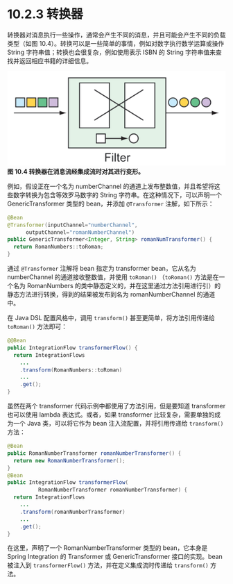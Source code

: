 # 10.2.3 转换器

转换器对消息执行一些操作，通常会产生不同的消息，并且可能会产生不同的负载类型（如图 10.4）。转换可以是一些简单的事情，例如对数字执行数学运算或操作 String 字符串值；转换也会很复杂，例如使用表示 ISBN 的 String 字符串值来查找并返回相应书籍的详细信息。

![](../../assets/10.4.png)
**图 10.4 转换器在消息流经集成流时对其进行变形。**

例如，假设正在一个名为 numberChannel 的通道上发布整数值，并且希望将这些数字转换为包含等效罗马数字的 String 字符串。在这种情况下，可以声明一个 GenericTransformer 类型的 bean，并添加 `@Transformer` 注解，如下所示：

```java
@Bean
@Transformer(inputChannel="numberChannel",
      outputChannel="romanNumberChannel")
public GenericTransformer<Integer, String> romanNumTransformer() {
  return RomanNumbers::toRoman;
}
```

通过 `@Transformer` 注解将 bean 指定为 transformer bean，它从名为 numberChannel 的通道接收整数值，并使用 `toRoman()` （`toRoman()` 方法是在一个名为 RomanNumbers 的类中静态定义的，并在这里通过方法引用进行引）的静态方法进行转换，得到的结果被发布到名为 romanNumberChannel 的通道中。

在 Java DSL 配置风格中，调用 `transform()` 甚至更简单，将方法引用传递给 `toRoman()` 方法即可：

```java
@@Bean
public IntegrationFlow transformerFlow() {
  return IntegrationFlows
    ...
    .transform(RomanNumbers::toRoman)
    ...
    .get();
}
```

虽然在两个 transformer 代码示例中都使用了方法引用，但是要知道 transformer 也可以使用 lambda 表达式。或者，如果 transformer 比较复杂，需要单独的成为一个 Java 类，可以将它作为 bean 注入流配置，并将引用传递给 `transform()` 方法：

```java
@Bean
public RomanNumberTransformer romanNumberTransformer() {
  return new RomanNumberTransformer();
}
@Bean
public IntegrationFlow transformerFlow(
          RomanNumberTransformer romanNumberTransformer) {
  return IntegrationFlows
    ...
    .transform(romanNumberTransformer)
    ...
    .get();
}
```

在这里，声明了一个 RomanNumberTransformer 类型的 bean，它本身是 Spring Integration 的 Transformer 或 GenericTransformer 接口的实现。bean 被注入到 `transformerFlow()` 方法，并在定义集成流时传递给 `transform()` 方法。

